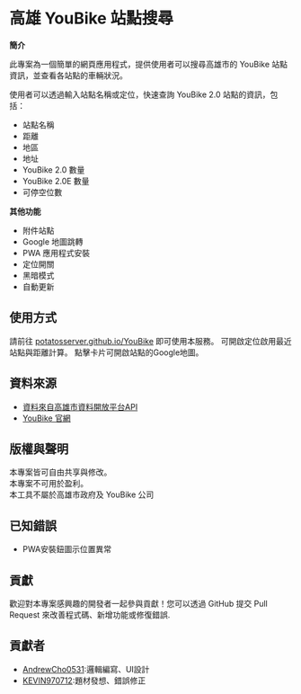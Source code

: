 # 高雄 YouBike 站點搜尋

**簡介**

此專案為一個簡單的網頁應用程式，提供使用者可以搜尋高雄市的 YouBike 站點資訊，並查看各站點的車輛狀況。

使用者可以透過輸入站點名稱或定位，快速查詢 YouBike 2.0 站點的資訊，包括：
* 站點名稱
* 距離
* 地區
* 地址
* YouBike 2.0 數量
* YouBike 2.0E 數量
* 可停空位數

**其他功能**
* 附件站點
* Google 地圖跳轉
* PWA 應用程式安裝
* 定位開關
* 黑暗模式
* 自動更新

## 使用方式

請前往 [potatosserver.github.io/YouBike](https://potatosserver.github.io/YouBike/) 即可使用本服務。
可開啟定位啟用最近站點與距離計算。
點擊卡片可開啟站點的Google地圖。
## 資料來源

- [資料來自高雄市資料開放平台API](https://api.kcg.gov.tw/ServiceList/Detail/b4dd9c40-9027-4125-8666-06bef1756092)
-  [YouBike 官網](https://www.youbike.com.tw)

## 版權與聲明

本專案皆可自由共享與修改。  
本專案不可用於盈利。  
本工具不屬於高雄市政府及 YouBike 公司

## 已知錯誤

* PWA安裝鈕圖示位置異常

## 貢獻

歡迎對本專案感興趣的開發者一起參與貢獻！您可以透過 GitHub 提交 Pull Request 來改善程式碼、新增功能或修復錯誤.

## 貢獻者

* [AndrewCho0531](https://github.com/AndrewCho0531):邏輯編寫、UI設計
* [KEVIN970712](https://github.com/KEVIN970712):題材發想、錯誤修正

